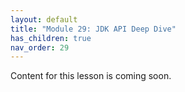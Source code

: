 ```yaml
---
layout: default
title: "Module 29: JDK API Deep Dive"
has_children: true
nav_order: 29
---
```


Content for this lesson is coming soon.

